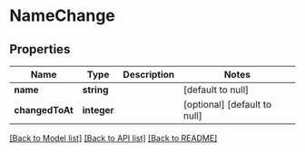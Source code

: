# NameChange

## Properties
Name | Type | Description | Notes
------------ | ------------- | ------------- | -------------
**name** | **string** |  | [default to null]
**changedToAt** | **integer** |  | [optional] [default to null]

[[Back to Model list]](../README.md#documentation-for-models) [[Back to API list]](../README.md#documentation-for-api-endpoints) [[Back to README]](../README.md)


